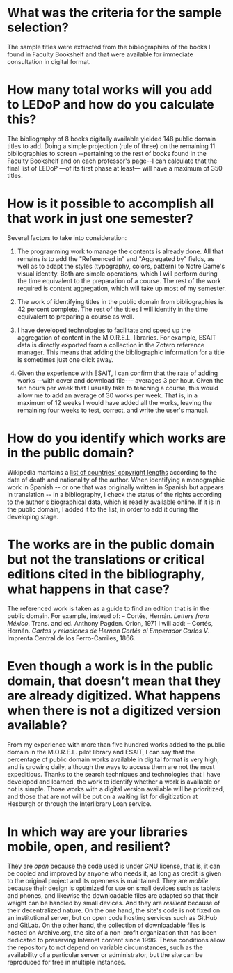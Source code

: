 # What was the criteria for the sample selection?

The sample titles were extracted from the bibliographies of the books I found in Faculty Bookshelf and that were available for immediate consultation in digital format.

# How many total works will you add to LEDoP and how do you calculate this?

The bibliography of 8 books digitally available yielded 148 public domain titles to add. Doing a simple projection (rule of three) on the remaining 11 bibliographies to screen --pertaining to the rest of books found in the Faculty Bookshelf and on each professor's page--I can calculate that the final list of LEDoP —of its first phase at least— will have a maximum of 350 titles.

# How is it possible to accomplish all that work in just one semester?

Several factors to take into consideration:

1) The programming work to manage the contents is already done. All that remains is to add the "Referenced in" and "Aggregated by" fields, as well as to adapt the styles (typography, colors, pattern) to Notre Dame's visual identity. Both are simple operations, which I will perform during the time equivalent to the preparation of a course. The rest of the work required is content aggregation, which will take up most of my semester.

2) The work of identifying titles in the public domain from bibliographies is 42 percent complete. The rest of the titles I will identify in the time equivalent to preparing a course as well.

3) I have developed technologies to facilitate and speed up the aggregation of content in the M.O.R.E.L. libraries. For example, ESAlT data is directly exported from a collection in the Zotero reference manager. This means that adding the bibliographic information for a title is sometimes just one click away.

4) Given the experience with ESAlT, I can confirm that the rate of adding works --with cover and download file--- averages 3 per hour. Given the ten hours per week that I usually take to teaching a course, this would allow me to add an average of 30 works per week. That is, in a maximum of 12 weeks I would have added all the works, leaving the remaining four weeks to test, correct, and write the user's manual.

# How do you identify which works are in the public domain?

Wikipedia mantains a [list of countries' copyright lengths](https://en.wikipedia.org/wiki/List_of_countries%27_copyright_lengths) according to the date of death and nationality of the author. When identifying a monographic work in Spanish -- or one that was originally written in Spanish but appears in translation -- in a bibliography, I check the status of the rights according to the author's biographical data, which is readily available online. If it is in the public domain, I added it to the list, in order to add it during the developing stage.

# The works are in the public domain but not the translations or critical editions cited in the bibliography, what happens in that case?

The referenced work is taken as a guide to find an edition that is in the public domain. For example, instead of:
–	Cortés, Hernán. _Letters from México_. Trans. and ed. Anthony Pagden. Orion, 1971 
I will add:
–	Cortés, Hernán. _Cartas y relaciones de Hernán Cortés al Emperador Carlos V_. Imprenta Central de los Ferro-Carriles, 1866.

# Even though a work is in the public domain, that doesn’t mean that they are already digitized. What happens when there is not a digitized version available?

From my experience with more than five hundred works added to the public domain in the M.O.R.E.L. pilot library and ESAlT, I can say that the percentage of public domain works available in digital format is very high, and is growing daily, although the ways to access them are not the most expeditious. Thanks to the search techniques and technologies that I have developed and learned, the work to identify whether a work is available or not is simple. Those works with a digital version available will be prioritized, and those that are not will be put on a waiting list for digitization at Hesburgh or through the Interlibrary Loan service.

# In which way are your libraries mobile, open, and resilient?
They are *open* because the code used is under GNU license, that is, it can be copied and improved by anyone who needs it, as long as credit is given to the original project and its openness is maintained. They are *mobile* because their design is optimized for use on small devices such as tablets and phones, and likewise the downloadable files are adapted so that their weight can be handled by small devices. And they are *resilient* because of their decentralized nature. On the one hand, the site's code is not fixed on an institutional server, but on open code hosting services such as GitHub and GitLab. On the other hand, the collection of downloadable files is hosted on Archive.org, the site of a non-profit organization that has been dedicated to preserving Internet content since 1996. These conditions allow the repository to not depend on variable circumstances, such as the availability of a particular server or administrator, but the site can be reproduced for free in multiple instances.

